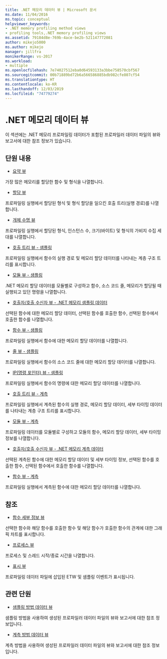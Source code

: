 ```yaml
---
title: .NET 메모리 데이터 뷰 | Microsoft 문서
ms.date: 11/04/2016
ms.topic: conceptual
helpviewer_keywords:
- .NET memory profiling method views
- profiling tools,.NET memory profiling views
ms.assetid: 79184d8e-769b-4ace-be2b-521147772081
author: mikejo5000
ms.author: mikejo
manager: jillfra
monikerRange: vs-2017
ms.workload:
- multiple
ms.openlocfilehash: 7e74027512eba0d64593133a3bbe758570cbf567
ms.sourcegitcommit: 00b71889bd72b6a566586885bdb982cfe807cf54
ms.translationtype: HT
ms.contentlocale: ko-KR
ms.lasthandoff: 12/03/2019
ms.locfileid: "74779274"
---
```

# <a name="net-memory-data-views"></a>.NET 메모리 데이터 뷰
이 섹션에는 .NET 메모리 프로파일링 데이터가 포함된 프로파일러 데이터 파일의 뷰와 보고서에 대한 참조 정보가 있습니다.

## <a name="in-this-section"></a>단원 내용
- [요약 뷰](../profiling/summary-view-dotnet-memory-data.md)

 가장 많은 메모리를 할당한 함수 및 형식을 나열합니다.

- [할당 뷰](../profiling/dotnet-memory-allocations-view.md)

 프로파일링 실행에서 할당된 형식 및 형식 할당을 일으킨 호출 트리(실행 경로)를 나열합니다.

- [개체 수명 뷰](../profiling/object-lifetime-view.md)

 프로파일링 실행에서 할당된 형식, 인스턴스 수, 크기(바이트) 및 형식의 가비지 수집 세대를 나열합니다.

- [호출 트리 뷰 - 샘플링](../profiling/call-tree-view-dotnet-memory-sampling-data.md)

 프로파일링 실행에서 함수의 실행 경로 및 메모리 할당 데이터를 나타내는 계층 구조 트리를 표시합니다.

- [모듈 뷰 - 샘플링](../profiling/modules-view-dotnet-memory-sampling-data.md)

 .NET 메모리 할당 데이터를 모듈별로 구성하고 함수, 소스 코드 줄, 메모리가 할당될 때 실행되고 있던 명령을 나열합니다.

- [호출자/호출 수신자 뷰 - .NET 메모리 샘플링 데이터](../profiling/caller-callee-view-dotnet-memory-sampling-data.md)

 선택된 함수에 대한 메모리 할당 데이터, 선택된 함수를 호출한 함수, 선택된 함수에서 호출한 함수를 나열합니다.

- [함수 뷰 - 샘플링](../profiling/functions-view-dotnet-memory-sampling-data.md)

 프로파일링 실행에서 함수에 대한 메모리 할당 데이터를 나열합니다.

- [줄 뷰 - 샘플링](../profiling/lines-view-dotnet-memory-sampling-data.md)

 프로파일링 실행에서 함수의 소스 코드 줄에 대한 메모리 할당 데이터를 나열합니다.

- [IP(명령 포인터) 뷰 - 샘플링](../profiling/instruction-pointers-ips-view-dotnet-memory-sampling-data.md)

 프로파일링 실행에서 함수의 명령에 대한 메모리 할당 데이터를 나열합니다.

- [호출 트리 뷰 - 계측](../profiling/call-tree-view-dotnet-memory-instrumentation-data.md)

 프로파일링 실행에서 계측된 함수의 실행 경로, 메모리 할당 데이터, 세부 타이밍 데이터를 나타내는 계층 구조 트리를 표시합니다.

- [모듈 뷰 - 계측](../profiling/modules-view-dotnet-memory-instrumentation-data.md)

 프로파일링 데이터를 모듈별로 구성하고 모듈의 함수, 메모리 할당 데이터, 세부 타이밍 정보를 나열합니다.

- [호출자/호출 수신자 뷰 - .NET 메모리 계측 데이터](../profiling/caller-callee-view-net-memory-instrumentation-data.md)

 선택된 계측된 함수에 대한 메모리 할당 데이터 및 세부 타이밍 정보, 선택된 함수를 호출한 함수, 선택된 함수에서 호출한 함수를 나열합니다.

- [함수 뷰 - 계측](../profiling/functions-view-dotnet-memory-instrumentation-data.md)

 프로파일링 실행에서 계측된 함수에 대한 메모리 할당 데이터를 나열합니다.

## <a name="reference"></a>참조
- [함수 세부 정보 뷰](../profiling/function-details-view.md)

 선택한 함수와 해당 함수를 호출한 함수 및 해당 함수가 호출한 함수의 관계에 대한 그래픽 차트를 표시합니다.

- [프로세스 뷰](../profiling/process-view.md)

 프로세스 및 스레드 시작/종료 시간을 나열합니다.

- [표시 뷰](../profiling/marks-view.md)

 프로파일링 데이터 파일에 삽입된 ETW 및 샘플링 이벤트가 표시됩니다.

## <a name="related-sections"></a>관련 단원
- [샘플링 방법 데이터 뷰](../profiling/profiler-sampling-method-data-views.md)

 샘플링 방법을 사용하여 생성된 프로파일러 데이터 파일의 뷰와 보고서에 대한 참조 정보입니다.

- [계측 방법 데이터 뷰](../profiling/instrumentation-method-data-views.md)

 계측 방법을 사용하여 생성된 프로파일러 데이터 파일의 뷰와 보고서에 대한 참조 정보입니다.
